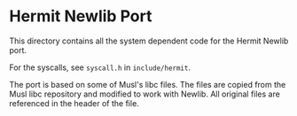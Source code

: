 # Hermit Newlib Port

This directory contains all the system dependent code for the Hermit Newlib port.

For the syscalls, see `syscall.h` in `include/hermit`. 

The port is based on some of Musl's libc files. The files are copied from the Musl libc 
repository and modified to work with Newlib. All original files are referenced in the header 
of the file.
